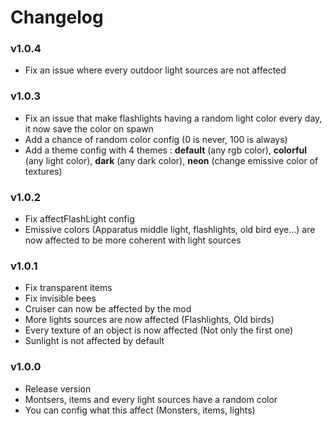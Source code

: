 # Changelog

### v1.0.4

- Fix an issue where every outdoor light sources are not affected

### v1.0.3

- Fix an issue that make flashlights having a random light color every day, it now save the color on spawn
- Add a chance of random color config (0 is never, 100 is always)
- Add a theme config with 4 themes : **default** (any rgb color), **colorful** (any light color), **dark** (any dark
  color), **neon** (change emissive color of textures)

### v1.0.2

- Fix affectFlashLight config
- Emissive colors (Apparatus middle light, flashlights, old bird eye...) are now affected to be more coherent with light
  sources

### v1.0.1

- Fix transparent items
- Fix invisible bees
- Cruiser can now be affected by the mod
- More lights sources are now affected (Flashlights, Old birds)
- Every texture of an object is now affected (Not only the first one)
- Sunlight is not affected by default

### v1.0.0

- Release version
- Montsers, items and every light sources have a random color
- You can config what this affect (Monsters, items, lights)